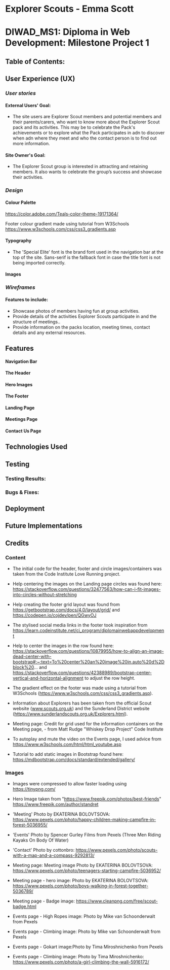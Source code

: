 # Explorer Scouts - Emma Scott
# DIWAD_MS1: Diploma in Web Development: Milestone Project 1
 
## Table of Contents:
 
## User Experience (UX)
### ***User stories***
#### External Users' Goal:
- The site users are Explorer Scout members and potential members and their parents/carers, who want to know more about the Explorer Scout pack and its activities. This may be to celebrate the Pack's achievements or to explore what the Pack participates in adn to discover when adn where they meet and who the contact person is to find out more information. 
#### Site Owner's Goal:
- The Explorer Scout group is interested in attracting and retaining members. It also wants to celebrate the group’s success and showcase their activities.

 
 
### ***Design***
#### Colour Palette
https://color.adobe.com/Teals-color-theme-19171364/ 

Footer colour gradient made using tutorial from W3Schools https://www.w3schools.com/css/css3_gradients.asp

#### Typography
- The 'Special Elite' font is the brand font used in the navigation bar at the top of the site. Sans-serif is the fallback font in case the title font is not being imported correctly. 
#### Images

### ***Wireframes***
#### Features to include:
- Showcase photos of members having fun at group activities.
- Provide details of the activities Explorer Scouts participate in and the structure of meetings..
- Provide information on the packs location, meeting times, contact details and any external resources. 
## Features
#### Navigation Bar
#### The Header
#### Hero Images
#### The Footer
#### Landing Page
#### Meetings Page
#### Contact Us Page
 
## Technologies Used
 
## Testing
### Testing Results:
### Bugs & Fixes:
 
## Deployment
## Future Implementations 
## Credits

### Content
- The initial code for the header, footer and circle images/containers was taken from the Code Institute Love Running project.
- Help centering the images on the Landing page circles was found here: https://stackoverflow.com/questions/32477563/how-can-i-fit-images-into-circles-without-stretching
- Help creating the footer grid layout was found from https://getbootstrap.com/docs/4.0/layout/grid/ and https://codepen.io/cojdev/pen/QGwyOJ
- The stylised social media links in the footer took inspiration from  https://learn.codeinstitute.net/ci_program/diplomainwebappdevelopment

- Help to center the images in the row found here: https://stackoverflow.com/questions/10879955/how-to-align-an-image-dead-center-with-bootstrap#:~:text=To%20center%20an%20image%20in,auto%20d%2Dblock%20...
and https://stackoverflow.com/questions/42388989/bootstrap-center-vertical-and-horizontal-alignment to adjust the row height.

- The gradient effect on the footer was made using a tutorial from W3Schools (https://www.w3schools.com/css/css3_gradients.asp).

- Information about Explorers has been taken from the official Scout website (www.scouts.org.uk) and the Sunderland District website (https://www.sunderlandscouts.org.uk/Explorers.html). 
- Meeting page: Credit for grid used for the information containers on the Meeting page, - from Matt Rudge "Whiskey Drop Project" Code Institute

- To autoplay and mute the video on the Events page, I used advice from https://www.w3schools.com/html/html_youtube.asp

- Tutorial to add static images in Bootstrap found here: https://mdbootstrap.com/docs/standard/extended/gallery/


### Images
- Images were compressed to allow faster loading using https://tinypng.com/

- Hero Image taken from "https://www.freepik.com/photos/best-friends" https://www.freepik.com/author/standret

- 'Meeting' Photo by EKATERINA  BOLOVTSOVA: https://www.pexels.com/photo/happy-children-making-campfire-in-forest-5036955/

- 'Events' Photo by Spencer Gurley Films from Pexels (Three Men Riding Kayaks On Body Of Water)

- 'Contact' Photo by cottonbro: https://www.pexels.com/photo/scouts-with-a-map-and-a-compass-9292813/

- Meeting page: Meeting image Photo by EKATERINA  BOLOVTSOVA: https://www.pexels.com/photo/teenagers-starting-campfire-5036952/

- Meeting page - hero image: Photo by EKATERINA  BOLOVTSOVA: https://www.pexels.com/photo/boys-walking-in-forest-together-5036789/

- Meeting page - Badge image: https://www.cleanpng.com/free/scout-badge.html

- Events page - High Ropes image: Photo by Mike van Schoonderwalt from Pexels

- Events page - Climbing image: Photo by Mike van Schoonderwalt from Pexels

- Events page - Gokart image:Photo by Tima Miroshnichenko from Pexels

- Events page - Climbing image: Photo by Tima Miroshnichenko: https://www.pexels.com/photo/a-girl-climbing-the-wall-5916172/